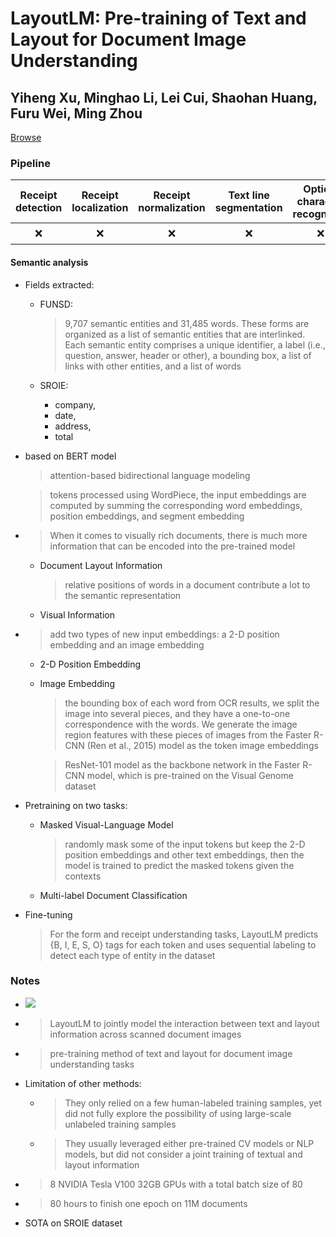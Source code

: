 # LayoutLM: Pre-training of Text and Layout for Document Image Understanding

## Yiheng Xu, Minghao Li, Lei Cui, Shaohan Huang, Furu Wei, Ming Zhou

[Browse](https://arxiv.org/pdf/1912.13318v3)

### Pipeline

| Receipt detection | Receipt localization | Receipt normalization | Text line segmentation | Optical character recognition | Semantic analysis |
|:-----------------:|:--------------------:|:---------------------:|:----------------------:|:-----------------------------:|:-----------------:|
| ❌                 | ❌                    | ❌                     | ❌                      | ❌                             | ✔️                |

#### Semantic analysis

- Fields extracted:
  - FUNSD:
    
    > 9,707 semantic entities and 31,485 words. These forms are organized as a list of semantic entities that are interlinked. Each semantic entity comprises a unique identifier, a label (i.e., question, answer, header or other), a bounding box, a list of links with other entities, and a list of words
  - SROIE:
    - company,
    - date,
    - address,
    - total
- based on BERT model
  
  > attention-based bidirectional language modeling
  
  > tokens processed using WordPiece, the input embeddings are computed by summing the corresponding word embeddings, position embeddings, and segment embedding
- > When it comes to visually
  > rich documents, there is much more information that can be encoded into the pre-trained model
  - Document Layout Information
    
    > relative positions of words in a document contribute a lot to the semantic representation
  - Visual Information
- > add two types of new input embeddings: a 2-D position embedding and an image embedding
  - 2-D Position Embedding
  - Image Embedding
    
    > the bounding box of each word from OCR results, we split the image into several pieces, and they have a one-to-one correspondence with the words. We generate the image region features with these pieces of images from the Faster R-CNN (Ren et al., 2015) model as the token image embeddings
    
    > ResNet-101 model as the backbone network in the Faster R-CNN model, which is pre-trained on the Visual Genome dataset
- Pretraining on two tasks:
  - Masked Visual-Language Model
    
    > randomly mask some of the input tokens but keep the 2-D position embeddings and other text embeddings, then the model is trained to predict the masked tokens given the contexts
  - Multi-label Document Classification
- Fine-tuning
  
  > For the form and receipt understanding tasks, LayoutLM predicts {B, I, E, S, O} tags for each token and uses sequential labeling to detect each type of entity in the dataset

### Notes

* ![](/Users/piotr-mac/repos/awesome-receipt-data-extraction/reviews/images/xu2019layout/architecture.png)
* > LayoutLM to jointly model the interaction between text and layout information across scanned document images
* > pre-training method of text and layout for document image understanding tasks
* Limitation of other methods:
  * > They only relied on a few human-labeled training samples, yet did not fully explore the possibility of using large-scale unlabeled training samples
  * > They usually leveraged either pre-trained CV models or NLP models, but did not consider a joint training of textual and layout information
* > 8 NVIDIA Tesla V100 32GB GPUs with a total batch size of 80
* > 80 hours to finish one epoch on 11M documents
* SOTA on SROIE dataset
